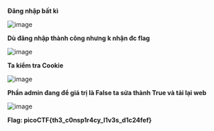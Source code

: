 __Đăng nhập bất kì__

![image](https://user-images.githubusercontent.com/86923385/132202471-92449d52-d835-46a5-8ed7-986afba7d3e2.png)

__Dù đăng nhập thành công nhưng k nhận đc flag__


![image](https://user-images.githubusercontent.com/86923385/132202500-b54b97e5-c448-41b1-ad13-eb9f3c7b9601.png)

__Ta kiểm tra Cookie__

![image](https://user-images.githubusercontent.com/86923385/132202663-b284e553-3229-4c8b-b876-3be18d5e3247.png)

__Phần admin đang để giá trị là False ta sửa thành True và tải lại web__

![image](https://user-images.githubusercontent.com/86923385/132202898-87435a09-f4db-4890-b409-7398cb4e429d.png)


__Flag: picoCTF{th3_c0nsp1r4cy_l1v3s_d1c24fef}__

